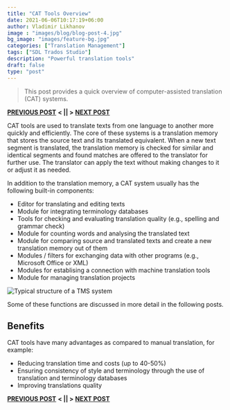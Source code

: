```yaml
---
title: "CAT Tools Overview"
date: 2021-06-06T10:17:19+06:00
author: Vladimir Likhanov
image : "images/blog/blog-post-4.jpg"
bg_image: "images/feature-bg.jpg"
categories: ["Translation Management"]
tags: ["SDL Trados Studio"]
description: "Powerful translation tools"
draft: false
type: "post"
---
```



> This post provides a quick overview of computer-assisted translation (CAT) systems.

[**PREVIOUS POST**](/blog/sdl-trados-intro/) **< || >** [**NEXT POST**](/blog/sdl-trados-history/)

CAT tools are used to translate texts from one language to another more quickly and efficiently.
The core of these systems is a translation memory that stores the source text and its translated
equivalent. When a new text segment is translated, the translation memory is checked for similar
and identical segments and found matches are offered to the translator for further use. The translator
can apply the text without making changes to it or adjust it as needed.

In addition to the translation memory, a CAT system usually has the following built-in components:

* Editor for translating and editing texts
* Module for integrating terminology databases
* Tools for checking and evaluating translation quality (e.g., spelling and grammar check)
* Module for counting words and analysing the translated text
* Module for comparing source and translated texts and create a new translation memory out of them
* Modules / filters for exchanging data with other programs (e.g., Microsoft Office or XML)
* Modules for establising a connection with machine translation tools
* Module for managing translation projects

![Typical structure of a TMS system](/images/blog/sdl-tm-structure.png)

Some of these functions are discussed in more detail in the following posts.

## Benefits

CAT tools have many advantages as compared to manual translation, for example:

* Reducing translation time and costs (up to 40-50%)
* Ensuring consistency of style and terminology through the use of translation and terminology databases
* Improving translations quality

[**PREVIOUS POST**](/blog/sdl-trados-intro/) **< || >** [**NEXT POST**](/blog/sdl-trados-history/)